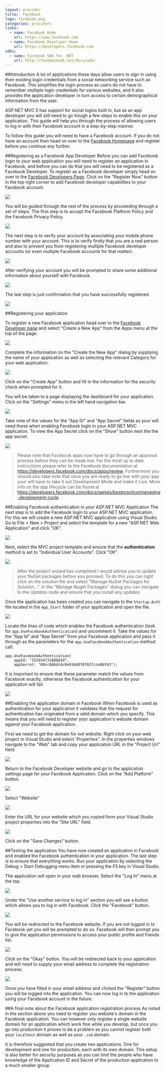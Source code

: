 ```yaml
---
layout: provider
title:  Facebook
logo: facebook.png
categories: providers
links:
  - name: Facebook Home
    url: https://www.facebook.com
  - name: Facebook Developer Home
    url: https://developers.facebook.com
sdks:
  - name: Facebook SDK for .NET
    url: http://facebooksdk.net/docs/web/
---
```

##Introduction
A lot of applications these days allow users to sign in using their existing login credentials from a social networking service such as Facebook.  This simplifies the login process as users do not have to remember multiple login credentials for various websites, and it also provides the application developer in turn access to certain demographical information from the user.

ASP.NET MVC 5 has support for social logins built in, but as an app developer you will still need to go trough a few steps to enable this on your application.  This guide will help you through the process of allowing users to log in with their Facebook account in a step-by-step manner.

To follow this guide you will need to have a Facebook account.  If you do not have an account then head on over to the [Facebook Homepage](http://www.facebook.com) and register before you continue any further.

##Registering as a Facebook App Developer
Before you can add Facebook login to your web application you will need to register an application in Facebook, and before you can do that you will need to be registered as a Facebook Developer.  To register as a Facebook developer simply head on over to the [Facebook Developers Page](https://developers.facebook.com/).  Click on the "Register Now" button in the top right corner to add Facebook developer capabilities to your Facebook account.

![](/images/guides/facebook/register_facebook_developer.png)

You will be guided through the rest of the process by proceeding through a set of steps.  The first step is to accept the Facebook Platform Policy and the Facebook Privacy Policy.

![](/images/guides/facebook/register_facebook_developer_step_1.png)

The next step is to verify your account by associating your mobile phone number with your account.  This is to verify firstly that you are a real person and also to prevent you from registering multiple Facebook developer accounts (or even multiple Facebook accounts for that matter).

![](/images/guides/facebook/register_facebook_developer_step_2.png)

After verifying your account you will be prompted to share some additional information about yourself with Facebook.

![](/images/guides/facebook/register_facebook_developer_step_3.png)

The last step is just confirmation that you have successfully registered.

![](/images/guides/facebook/register_facebook_developer_step_4.png)

##Registering your application

To register a new Facebook application head over to the [Facebook Developer page](https://developer.facebook.com) and select "Create a New App" from the Apps menu at the top of the page.

![](/images/guides/facebook/create_new_app_menu.png)

Complete the information on the "Create the New App" dialog by supplying the name of your application as well as selecting the relevant Category for your web application. 

![](/images/guides/facebook/create_new_app.png)

Click on the "Create App" button and fill in the information for the security check when prompted for it.

You will be taken to a page displaying the dashboard for your application. Click on the "Settings" menu in the left hand navigation bar.

![](/images/guides/facebook/create_new_app_settings_menu.png)

Take note of the values for the "App ID" and "App Secret" fields as your will need these when enabling Facebook login in your ASP.NET MVC application.  To view the App Secret click on the "Show" button next the the app secret.

![](/images/guides/facebook/app_id_and_secret.png)

> Please note that Facebook apps now have to go through an approval process before they can be made live. For the most up to date instructions please refer to the Facebook documentation at https://developers.facebook.com/docs/apps/review. Furthermore you should also take note that once you are ready to go live with your app your will have to take it out Development Mode and make it Live. More info on the app lifecycle can be found at https://developers.facebook.com/docs/games/bestpractice/managing-development-cycle.

##Enabling Facebook authentication in your ASP.NET MVC Application
The next step is to add the Facebook login to your ASP.NET MVC application.  For this we will create a new ASP.NET MVC application using Visual Studio. Go to File > New > Project and select the template for a new "ASP.NET Web Application" and click "OK".

![](/images/guides/facebook/new_project.png)

Next, select the MVC project template and ensure that the **authentication** method is set to "Individual User Accounts".  Click "OK".

![](/images/guides/facebook/new_project_mvc.png)

> After the project wizard has completed I would advise you to update your NuGet packages before you proceed.  To do this you can right click on the solution file and select "Manage NuGet Packages for Solution...".  In the "Manage Nuget Packages" dialog you can navigate to the Updates node and ensure that you install any updates.

Once the application has been created you can navigate to the `Startup.Auth` file located in the `App_Start` folder of your application and open the file.

![](/images/guides/facebook/navigate_startup_auth.png)

Locate the lines of code which enables the Facebook authentication (look for `app.UseFacebookAuthentication`) and uncomment it.  Take the values for the "App Id" and "App Secret" from your Facebook application and pass it through as the parameters for the `app.UseFacebookAuthentication` method call:

	app.UseFacebookAuthentication(
    	appId: "315934731886834",
    	appSecret: "09cc8d6dcdc0e916d070f82fcce8bf43");


It is important to ensure that these parameter match the values from Facebook exactly, otherwise the Facebook authentication for your application will fail.

![](/images/guides/facebook/activation_code_matchup.png)

##Enabling the application domain in Facebook
When Facebook is used as authentication for your application it validates that the request for authentication has originated from a valid domain which you specify.  This means that you will need to register your application's website domain against your Facebook application.  

First we need to get the domain for out website. Right click on your web project in Visual Studio and select 'Properties".  In the properties windows navigate to the "Web" tab and copy your application URL in the "Project Url" field:

![](/images/guides/facebook/project_properties.png)

Return to the Facebook Developer website and go to the application settings page for your Facebook Application. Click on the "Add Platform" button.

![](/images/guides/facebook/add_platform_button.png)

Select "Website"

![](/images/guides/facebook/select_platform.png)

Enter the URL for your website which you copied form your Visual Studio project properties into the "Site URL" field.  

![](/images/guides/facebook/facebook_website_details.png)

Click on the "Save Changes" button.

##Testing the application
You have now created an application in Facebook and enabled the Facebook authentication in your application.  The last step is to ensure that everything works.  Run your application by selecting the Debug > Start Debugging menu item or pressing the F5 key in Visual Studio.

The application will open in your web browser.  Select the "Log In" menu at the top.

![](/images/guides/facebook/application_start_screen.png)

Under the "Use another service to log in" section you will see a button which allows you to log in with Facebook.  Click the "Facebook" button.

![](/images/guides/facebook/application_login_screen.png)

You will be redirected to the Facebook website.  If you are not logged in to Facebook yet you will be prompted to do so.  Facebook will then prompt you to give the application permissions to access your public profile and friends list.

![](/images/guides/facebook/facebook_permission.png)

Click on the "Okay" button.  You will be redirected back to your application and will need to supply your email address to complete the registration process.

![](/images/guides/facebook/complete_registration.png)

Once you have filled in your email address and clicked the "Register" button you will be logged into the application.  You can now log in to the application using your Facebook account in the future.

##A final note about the Facebook application registration process
As noted in the section above you need to register you website's domain in the Facebook application.  You can however only register a single website domain for an application which work fine while you develop, but once you go into production it proves to be a problem as you cannot register both your `localhost` domain as well as your `.com` domain.

It is therefore suggested that you create two applications.  One for development and one for production, each with its own domain. This setup is also better for security purposes as you can limit the people who have knowledge of the Application ID and Secret of the production application to a much smaller group.
